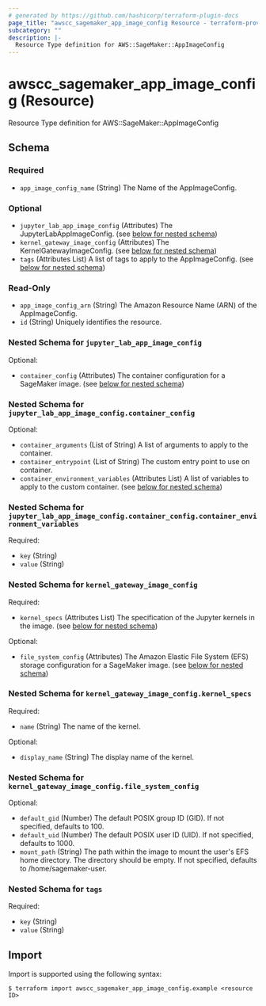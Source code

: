 ```yaml
---
# generated by https://github.com/hashicorp/terraform-plugin-docs
page_title: "awscc_sagemaker_app_image_config Resource - terraform-provider-awscc"
subcategory: ""
description: |-
  Resource Type definition for AWS::SageMaker::AppImageConfig
---
```


# awscc_sagemaker_app_image_config (Resource)

Resource Type definition for AWS::SageMaker::AppImageConfig



<!-- schema generated by tfplugindocs -->
## Schema

### Required

- `app_image_config_name` (String) The Name of the AppImageConfig.

### Optional

- `jupyter_lab_app_image_config` (Attributes) The JupyterLabAppImageConfig. (see [below for nested schema](#nestedatt--jupyter_lab_app_image_config))
- `kernel_gateway_image_config` (Attributes) The KernelGatewayImageConfig. (see [below for nested schema](#nestedatt--kernel_gateway_image_config))
- `tags` (Attributes List) A list of tags to apply to the AppImageConfig. (see [below for nested schema](#nestedatt--tags))

### Read-Only

- `app_image_config_arn` (String) The Amazon Resource Name (ARN) of the AppImageConfig.
- `id` (String) Uniquely identifies the resource.

<a id="nestedatt--jupyter_lab_app_image_config"></a>
### Nested Schema for `jupyter_lab_app_image_config`

Optional:

- `container_config` (Attributes) The container configuration for a SageMaker image. (see [below for nested schema](#nestedatt--jupyter_lab_app_image_config--container_config))

<a id="nestedatt--jupyter_lab_app_image_config--container_config"></a>
### Nested Schema for `jupyter_lab_app_image_config.container_config`

Optional:

- `container_arguments` (List of String) A list of arguments to apply to the container.
- `container_entrypoint` (List of String) The custom entry point to use on container.
- `container_environment_variables` (Attributes List) A list of variables to apply to the custom container. (see [below for nested schema](#nestedatt--jupyter_lab_app_image_config--container_config--container_environment_variables))

<a id="nestedatt--jupyter_lab_app_image_config--container_config--container_environment_variables"></a>
### Nested Schema for `jupyter_lab_app_image_config.container_config.container_environment_variables`

Required:

- `key` (String)
- `value` (String)




<a id="nestedatt--kernel_gateway_image_config"></a>
### Nested Schema for `kernel_gateway_image_config`

Required:

- `kernel_specs` (Attributes List) The specification of the Jupyter kernels in the image. (see [below for nested schema](#nestedatt--kernel_gateway_image_config--kernel_specs))

Optional:

- `file_system_config` (Attributes) The Amazon Elastic File System (EFS) storage configuration for a SageMaker image. (see [below for nested schema](#nestedatt--kernel_gateway_image_config--file_system_config))

<a id="nestedatt--kernel_gateway_image_config--kernel_specs"></a>
### Nested Schema for `kernel_gateway_image_config.kernel_specs`

Required:

- `name` (String) The name of the kernel.

Optional:

- `display_name` (String) The display name of the kernel.


<a id="nestedatt--kernel_gateway_image_config--file_system_config"></a>
### Nested Schema for `kernel_gateway_image_config.file_system_config`

Optional:

- `default_gid` (Number) The default POSIX group ID (GID). If not specified, defaults to 100.
- `default_uid` (Number) The default POSIX user ID (UID). If not specified, defaults to 1000.
- `mount_path` (String) The path within the image to mount the user's EFS home directory. The directory should be empty. If not specified, defaults to /home/sagemaker-user.



<a id="nestedatt--tags"></a>
### Nested Schema for `tags`

Required:

- `key` (String)
- `value` (String)

## Import

Import is supported using the following syntax:

```shell
$ terraform import awscc_sagemaker_app_image_config.example <resource ID>
```
